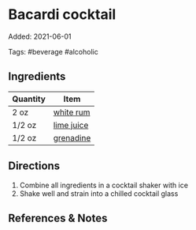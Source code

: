 # Bacardi cocktail

Added: 2021-06-01

Tags: #beverage #alcoholic

## Ingredients

| Quantity | Item                                          |
| -------- | --------------------------------------------- |
| 2 oz     | [white rum](../_ingredients/white%20rum.md)   |
| 1/2 oz   | [lime juice](../_ingredients/lime%20juice.md) |
| 1/2 oz   | [grenadine](../_ingredients/grenadine.md)     |

## Directions

1. Combine all ingredients in a cocktail shaker with ice
2. Shake well and strain into a chilled cocktail glass

## References & Notes

[^1]: [Original recipe](https://www.thespruceeats.com/bacardi-cocktail-recipe-759282)
